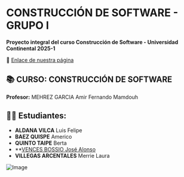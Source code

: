 # CONSTRUCCIÓN DE SOFTWARE - GRUPO I  
**Proyecto integral del curso Construcción de Software - Universidad Continental 2025-1**  
 
🔗 [Enlace de nuestra página](https://mvillegasuc.github.io/Proyecto_CS/)  

## 📚 CURSO: CONSTRUCCIÓN DE SOFTWARE  
**Profesor:** MEHREZ GARCIA Amir Fernando Mamdouh  

## 👨‍🎓 Estudiantes:  
- **ALDANA VILCA** Luis Felipe  
- **BAEZ QUISPE** Americo  
- **QUINTO TAIPE** Berta  
- **[VENCES BOSSIO José Alonso](https://mvillegasuc.github.io/Proyecto_CS/VENCES/)  
- **VILLEGAS ARCENTALES** Merrie Laura  

![Image](https://github.com/user-attachments/assets/761b31f3-53d2-4a96-9f10-4bec5965fca4)
